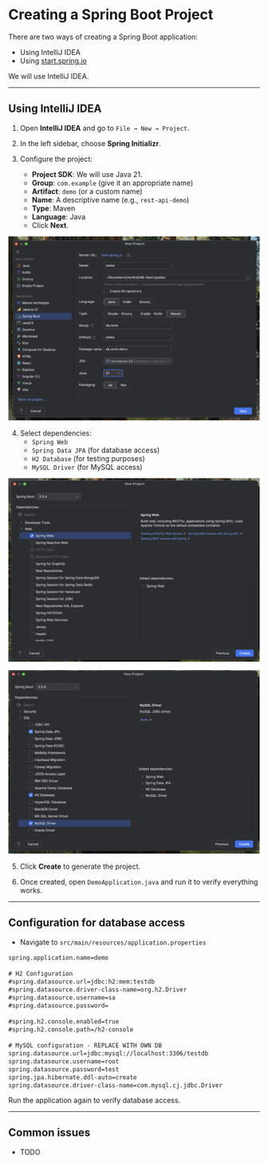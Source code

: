 # Creating a Spring Boot Project

There are two ways of creating a Spring Boot application:

- Using IntelliJ IDEA  
- Using [start.spring.io](https://start.spring.io)

We will use IntelliJ IDEA.

---

## Using IntelliJ IDEA

1. Open **IntelliJ IDEA** and go to `File → New → Project`.

2. In the left sidebar, choose **Spring Initializr**.

3. Configure the project:
   - **Project SDK**: We will use Java 21.
   - **Group**: `com.example` (give it an appropriate name)
   - **Artifact**: `demo` (or a custom name)
   - **Name**: A descriptive name (e.g., `rest-api-demo`)
   - **Type**: Maven
   - **Language**: Java
   - Click **Next**.

![IntelliJ](assets/01-img1.png)

4. Select dependencies:
   - `Spring Web`
   - `Spring Data JPA` (for database access)
   - `H2 Database` (for testing purposes) 
   - `MySQL Driver` (for MySQL access)

![IntelliJ](assets/01-img2.png)

![IntelliJ](assets/01-img3.png)

5. Click **Create** to generate the project.

6. Once created, open `DemoApplication.java` and run it to verify everything works.

---


## Configuration for database access
- Navigate to `src/main/resources/application.properties`
``` properties
spring.application.name=demo

# H2 Configuration
#spring.datasource.url=jdbc:h2:mem:testdb
#spring.datasource.driver-class-name=org.h2.Driver
#spring.datasource.username=sa
#spring.datasource.password=

#spring.h2.console.enabled=true 
#spring.h2.console.path=/h2-console

# MySQL configuration - REPLACE WITH OWN DB
spring.datasource.url=jdbc:mysql://localhost:3306/testdb
spring.datasource.username=root
spring.datasource.password=test
spring.jpa.hibernate.ddl-auto=create
spring.datasource.driver-class-name=com.mysql.cj.jdbc.Driver
```

Run the application again to verify database access.

---

## Common issues
- TODO


